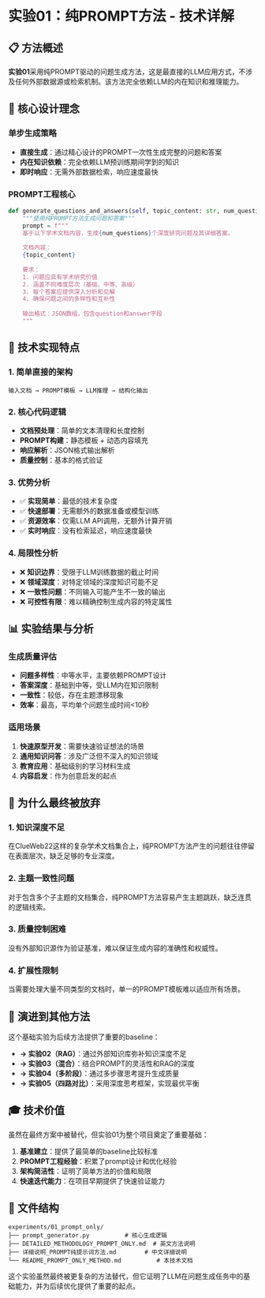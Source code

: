 # 实验01：纯PROMPT方法 - 技术详解

## 📋 方法概述

**实验01**采用纯PROMPT驱动的问题生成方法，这是最直接的LLM应用方式，不涉及任何外部数据源或检索机制。该方法完全依赖LLM的内在知识和推理能力。

## 🎯 核心设计理念

### 单步生成策略
- **直接生成**：通过精心设计的PROMPT一次性生成完整的问题和答案
- **内在知识依赖**：完全依赖LLM预训练期间学到的知识
- **即时响应**：无需外部数据检索，响应速度最快

### PROMPT工程核心
```python
def generate_questions_and_answers(self, topic_content: str, num_questions: int = 10):
    """使用纯PROMPT方法生成问题和答案"""
    prompt = f"""
    基于以下学术文档内容，生成{num_questions}个深度研究问题及其详细答案。
    
    文档内容：
    {topic_content}
    
    要求：
    1. 问题应具有学术研究价值
    2. 涵盖不同难度层次（基础、中等、高级）
    3. 每个答案应提供深入分析和见解
    4. 确保问题之间的多样性和互补性
    
    输出格式：JSON数组，包含question和answer字段
    """
```

## 🔧 技术实现特点

### 1. 简单直接的架构
```
输入文档 → PROMPT模板 → LLM推理 → 结构化输出
```

### 2. 核心代码逻辑
- **文档预处理**：简单的文本清理和长度控制
- **PROMPT构建**：静态模板 + 动态内容填充
- **响应解析**：JSON格式输出解析
- **质量控制**：基本的格式验证

### 3. 优势分析
- ✅ **实现简单**：最低的技术复杂度
- ✅ **快速部署**：无需额外的数据准备或模型训练
- ✅ **资源效率**：仅需LLM API调用，无额外计算开销
- ✅ **实时响应**：没有检索延迟，响应速度最快

### 4. 局限性分析
- ❌ **知识边界**：受限于LLM训练数据的截止时间
- ❌ **领域深度**：对特定领域的深度知识可能不足
- ❌ **一致性问题**：不同输入可能产生不一致的输出
- ❌ **可控性有限**：难以精确控制生成内容的特定属性

## 📊 实验结果与分析

### 生成质量评估
- **问题多样性**：中等水平，主要依赖PROMPT设计
- **答案深度**：基础到中等，受LLM内在知识限制
- **一致性**：较低，存在主题漂移现象
- **效率**：最高，平均单个问题生成时间<10秒

### 适用场景
1. **快速原型开发**：需要快速验证想法的场景
2. **通用知识问答**：涉及广泛但不深入的知识领域
3. **教育应用**：基础级别的学习材料生成
4. **内容启发**：作为创意启发的起点

## 🚫 为什么最终被放弃

### 1. 知识深度不足
在ClueWeb22这样的复杂学术文档集合上，纯PROMPT方法产生的问题往往停留在表面层次，缺乏足够的专业深度。

### 2. 主题一致性问题
对于包含多个子主题的文档集合，纯PROMPT方法容易产生主题跳跃，缺乏连贯的逻辑线索。

### 3. 质量控制困难
没有外部知识源作为验证基准，难以保证生成内容的准确性和权威性。

### 4. 扩展性限制
当需要处理大量不同类型的文档时，单一的PROMPT模板难以适应所有场景。

## 🔄 演进到其他方法

这个基础实验为后续方法提供了重要的baseline：

- **→ 实验02（RAG）**：通过外部知识库弥补知识深度不足
- **→ 实验03（混合）**：结合PROMPT的灵活性和RAG的深度
- **→ 实验04（多阶段）**：通过多步骤思考提升生成质量
- **→ 实验05（四路对比）**：采用深度思考框架，实现最优平衡

## 🎓 技术价值

虽然在最终方案中被替代，但实验01为整个项目奠定了重要基础：

1. **基准建立**：提供了最简单的baseline比较标准
2. **PROMPT工程经验**：积累了prompt设计和优化经验
3. **架构简洁性**：证明了简单方法的价值和局限
4. **快速迭代能力**：在项目早期提供了快速验证能力

## 📁 文件结构
```
experiments/01_prompt_only/
├── prompt_generator.py          # 核心生成逻辑
├── DETAILED_METHODOLOGY_PROMPT_ONLY.md  # 英文方法说明
├── 详细说明_PROMPT纯提示词方法.md        # 中文详细说明
└── README_PROMPT_ONLY_METHOD.md          # 本技术文档
```

这个实验虽然最终被更复杂的方法替代，但它证明了LLM在问题生成任务中的基础能力，并为后续优化提供了重要的起点。 
